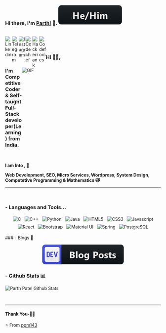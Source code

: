 ### Hi there, I'm [Parth!](https://ppm143.netlify.app/) 👋.  <img src="https://raw.githubusercontent.com/8bithemant/8bithemant/master/svg/pronouns/hehim.svg" >

<br/>
<a href="https://www.linkedin.com/in/parth-patel-80a291152/">
  <img align="left" alt="Linkedin" width="22px" src="https://cdn.jsdelivr.net/npm/simple-icons@v3/icons/linkedin.svg" />
</a>
<a href="https://t.me/ppm_143">
  <img align="left" alt="Telegram" width="22px" src="https://cdn.jsdelivr.net/npm/simple-icons@v3/icons/telegram.svg" />
</a>
<a href="https://www.instagram.com/p_square_m/">
  <img align="left" alt="Instagram" width="22px" src="https://cdn.jsdelivr.net/npm/simple-icons@v3/icons/instagram.svg" />
</a>
<a href="https://www.codechef.com/users/p_square_m">
  <img align="left" alt=" Codechef" width="22px" src="https://cdn.jsdelivr.net/npm/simple-icons@v3/icons/codechef.svg" />
</a>
<a href="https://www.hackerrank.com/WakeUp_Montu">
  <img align="left" alt=" Hackerrank" width="22px" src="https://cdn.jsdelivr.net/npm/simple-icons@v3/icons/hackerrank.svg" />
</a>
<a href="https://codeforces.com/profile/prthptl14">
  <img align="left" alt="Codeforces" width="22px" src="https://cdn.jsdelivr.net/npm/simple-icons@v3/icons/codeforces.svg" />
</a>


<br />
<img align="right" height="270px" width="450px" alt="GIF" src="https://i.pinimg.com/originals/e4/26/70/e426702edf874b181aced1e2fa5c6cde.gif" />
<br />

### Hi 🙋‍♂️,
### I'm Competitive Coder & Self-taught Full-Stack developer(Learning) from India.

<br />

**I am Into , 🙏**

**Web Development, SEO, Micro Services, Wordpress, System Design, Competetive Programming & Mathematics 😼**
<br />


*************

<br />

### - Languages and Tools...

<p align="center">
 <img src="https://img.shields.io/badge/c%20-%2300599C.svg?&style=for-the-badge&logo=c&logoColor=white" alt="C" style="vertical-align:top; margin:4px;">
 <img src="https://img.shields.io/badge/c++%20-%2300599C.svg?&style=for-the-badge&logo=c%2B%2B&logoColor=white" alt="C++" style="vertical-align:top; margin:4px;">
  <img src="https://img.shields.io/badge/python%20-%2314354C.svg?&style=for-the-badge&logo=python&logoColor=white" alt="Python" style="vertical-align:top; margin:4px;">
 <img src="https://img.shields.io/badge/java-%23ED8B00.svg?&style=for-the-badge&logo=java&logoColor=white" alt="Java" style="vertical-align:top; margin:4px;">
 <img src="https://img.shields.io/badge/html5%20-%23E34F26.svg?&style=for-the-badge&logo=html5&logoColor=white" alt="HTML5" style="vertical-align:top; margin:4px;">
 <img src="https://img.shields.io/badge/css3%20-%231572B6.svg?&style=for-the-badge&logo=css3&logoColor=white" alt="CSS3" style="vertical-align:top; margin:4px;">
 <img src="https://img.shields.io/badge/javascript%20-%23323330.svg?&style=for-the-badge&logo=javascript&logoColor=%23F7DF1E" alt="Javascript" style="vertical-align:top; margin:4px;">
 <img src="https://img.shields.io/badge/react%20-%2320232a.svg?&style=for-the-badge&logo=react&logoColor=%2361DAFB" alt="React" style="vertical-align:top; margin:4px;">
<img src="https://img.shields.io/badge/bootstrap%20-%23563D7C.svg?&style=for-the-badge&logo=bootstrap&logoColor=white" alt="Bootstrap" style="vertical-align:top; margin:4px;">
<img src="https://img.shields.io/badge/material%20ui%20-%230081CB.svg?&style=for-the-badge&logo=material-ui&logoColor=white" alt="Material UI" style="vertical-align:top; margin:4px;">
<img src="https://img.shields.io/badge/spring%20-%236DB33F.svg?&style=for-the-badge&logo=spring&logoColor=white" alt="Spring" style="vertical-align:top; margin:4px;">
<img src="https://img.shields.io/badge/postgres-%23316192.svg?&style=for-the-badge&logo=postgresql&logoColor=white" alt="PostgreSQL" style="vertical-align:top; margin:4px;">
</p>
### - Blogs 🌱

<p align="center">
<img src="https://raw.githubusercontent.com/8bithemant/8bithemant/master/svg/blogs/devto.svg"> 
</p>


### - Github Stats 📊
![Parth Patel Github Stats](https://github-readme-stats.vercel.app/api?username=ppm143&show_icons=true&title_color=fff&icon_color=79ff97&text_color=9f9f9f&bg_color=151515)

<br />

***********************************

#### Thank You-🙏🏼



⭐️ From [ppm143](https://github.com/ppm143)
